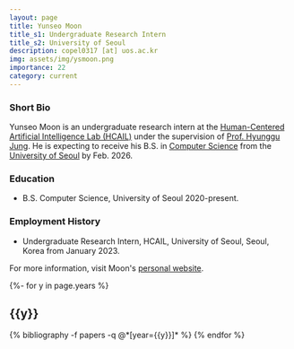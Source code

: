 ```yaml
---
layout: page
title: Yunseo Moon
title_s1: Undergraduate Research Intern
title_s2: University of Seoul
description: copel0317 [at] uos.ac.kr
img: assets/img/ysmoon.png
importance: 22
category: current
---
```


### Short Bio
<p>Yunseo Moon is an undergraduate research intern at the <a href="http://hcail.github.io">Human-Centered Artificial Intelligence Lab (HCAIL)</a> under the supervision of <a href="http://hyunggujung.com">Prof. Hyunggu Jung</a>. He is expecting to receive his B.S. in <a href="https://engineering.uos.ac.kr/engineering/depart/cs/welcome.do">Computer Science</a> from the <a href="https://www.uos.ac.kr/">University of Seoul</a> by Feb. 2026.</p>

### Education
<ul>
<li> B.S. Computer Science, University of Seoul 2020-present.
</li>
</ul>

### Employment History
<ul>
<li>Undergraduate Research Intern, HCAIL, University of Seoul, Seoul, Korea from January 2023.
</li>
</ul>

For more information, visit Moon's [personal website](https://copel0317.github.io/copel0317/).

<!-- _pages/publications.md -->
<div class="publications">

{%- for y in page.years %}
  <h2 class="year">{{y}}</h2>
  {% bibliography -f papers -q @*[year={{y}}]* %}
{% endfor %}

</div>
